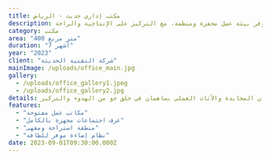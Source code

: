 ```yaml
---
title: مكتب إداري حديث - الرياض
description: تصميم داخلي لمكتب إداري حديث في الرياض، يوفر بيئة عمل محفزة ومنظمة، مع التركيز على الإنتاجية والراحة.
category: مكتب
area: "400 متر مربع"
duration: "7 أشهر"
year: "2023"
client: "شركة التقنية الحديثة"
mainImage: /uploads/office_main.jpg
gallery:
  - /uploads/office_gallery1.jpeg
  - /uploads/office_gallery2.jpg
details: تم تصميم هذا المكتب ليعكس الهوية العصرية للشركة، مع توفير مساحات عمل مرنة ومناطق للاسترخاء والتعاون. الألوان المحايدة والأثاث العملي يساهمان في خلق جو من الهدوء والتركيز.
features:
  - "مكاتب عمل مفتوحة"
  - "غرف اجتماعات مجهزة بالكامل"
  - "منطقة استراحة ومقهى"
  - "نظام إضاءة موفر للطاقة"
date: 2023-09-01T09:30:00.000Z
---
```




